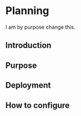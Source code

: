 # Planning

I am by purpose change this.

## Introduction

## Purpose

## Deployment

## How to configure
